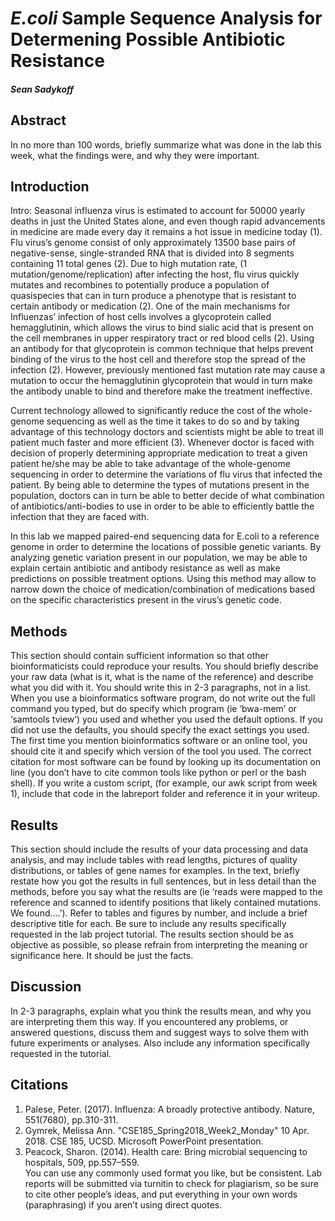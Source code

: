# *E.coli* Sample Sequence Analysis for Determening Possible Antibiotic Resistance 
##### Sean Sadykoff

## Abstract
In no more than 100 words, briefly summarize what was done in the lab this week, what the findings were, and why they were important.

## Introduction

Intro:
Seasonal influenza virus is estimated to account for 50000 yearly deaths in just the United States alone, and even though rapid advancements in medicine are made every day it remains a hot issue in medicine today (1). Flu virus’s genome consist of only approximately 13500 base pairs of negative-sense, single-stranded RNA that is divided into 8 segments containing 11 total genes (2). Due to high mutation rate, (1 mutation/genome/replication) after infecting the host, flu virus quickly mutates and recombines to potentially produce a population of quasispecies that can in turn produce a phenotype that is resistant to certain antibody or medication (2).  One of the main mechanisms for Influenzas’ infection of host cells involves a glycoprotein called hemagglutinin, which allows the virus to bind sialic acid that is present on the cell membranes in upper respiratory tract or red blood cells (2).  Using an antibody for that glycoprotein is common technique that helps prevent binding of the virus to the host cell and therefore stop the spread of the infection (2). However, previously mentioned fast mutation rate may cause a mutation to occur the hemagglutinin glycoprotein that would in turn make the antibody unable to bind and therefore make the treatment ineffective.   

Current technology allowed to significantly reduce the cost of the whole-genome sequencing as well as the time it takes to do so and by taking advantage of this technology doctors and scientists might be able to treat ill patient much faster and more efficient (3). Whenever doctor is faced with decision of properly determining appropriate medication to treat a given patient he/she may be able to take advantage of the whole-genome sequencing in order to determine the variations of flu virus that infected the patient. By being able to determine the types of mutations present in the population, doctors can in turn be able to better decide of what combination of antibiotics/anti-bodies to use in order to be able to efficiently battle the infection that they are faced with.   

In this lab we mapped paired-end sequencing data for E.coli  to a reference genome in order to determine the locations of possible genetic variants. By analyzing genetic variation present in our population, we may be able to explain certain antibiotic and antibody resistance as well as make predictions on possible treatment options. Using this method may allow to narrow down the choice of medication/combination of medications based on the specific characteristics present in the virus’s genetic code.


## Methods
This section should contain sufficient information so that other bioinformaticists could reproduce your results. You should briefly describe your raw data (what is it, what is the name of the reference) and describe what you did with it. You should write this in 2-3 paragraphs, not in a list. When you use a bioinformatics software program, do not write out the full command you typed, but do specify which program (ie ‘bwa-mem’ or ‘samtools tview’) you used and whether you used the default options. If you did not use the defaults, you should specify the exact settings you used. The first time you mention bioinformatics software or an online tool, you should cite it and specify which version of the tool you used. The correct citation for most software can be found by looking up its documentation on line (you don’t have to cite common tools like python or perl or the bash shell). If you write a custom script, (for example, our awk script from week 1), include that code in the labreport folder and reference it in your writeup.

## Results
This section should include the results of your data processing and data analysis, and may include tables with read lengths, pictures of quality distributions, or tables of gene names for examples. In the text, briefly restate how you got the results in full sentences, but in less detail than the methods, before you say what the results are (ie ‘reads were mapped to the reference and scanned to identify positions that likely contained mutations. We found….’). Refer to tables and figures by number, and include a brief descriptive title for each. Be sure to include any results specifically requested in the lab project tutorial. The results section should be as objective as possible, so please refrain from interpreting the meaning or significance here. It should be just the facts.

## Discussion
In 2-3 paragraphs, explain what you think the results mean, and why you are interpreting them this way. If you encountered any problems, or answered questions, discuss them and suggest ways to solve them with future experiments or analyses. Also include any information specifically requested in the tutorial.

## Citations
1. Palese, Peter. (2017). Influenza: A broadly protective antibody. Nature, 551(7680), pp.310-311.   
2. Gymrek, Melissa Ann. "CSE185_Spring2018_Week2_Monday" 10 Apr. 2018. CSE 185, UCSD. Microsoft PowerPoint presentation.
3. Peacock, Sharon. (2014). Health care: Bring microbial sequencing to hospitals, 509, pp.557–559.    
You can use any commonly used format you like, but be consistent. Lab reports will be submitted via turnitin to check for plagiarism, so be sure to cite other people’s ideas, and put everything in your own words (paraphrasing) if you aren’t using direct quotes.
